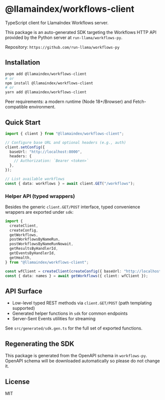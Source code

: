 # @llamaindex/workflows-client

TypeScript client for LlamaIndex Workflows server.

This package is an auto-generated SDK targeting the Workflows HTTP API provided by the Python server at `run-llama/workflows-py`.

Repository: `https://github.com/run-llama/workflows-py`

## Installation

```bash
pnpm add @llamaindex/workflows-client
# or
npm install @llamaindex/workflows-client
# or
yarn add @llamaindex/workflows-client
```

Peer requirements: a modern runtime (Node 18+/Browser) and Fetch-compatible environment.

## Quick Start

```ts
import { client } from "@llamaindex/workflows-client";

// Configure base URL and optional headers (e.g., auth)
client.setConfig({
  baseUrl: "http://localhost:8000",
  headers: {
    // Authorization: `Bearer <token>`
  },
});

// List available workflows
const { data: workflows } = await client.GET("/workflows");

```

### Helper API (typed wrappers)

Besides the generic `client.GET/POST` interface, typed convenience wrappers are exported under `sdk`:

```ts
import {
  createClient,
  createConfig,
  getWorkflows,
  postWorkflowsByNameRun,
  postWorkflowsByNameRunNowait,
  getResultsByHandlerId,
  getEventsByHandlerId,
  getHealth,
} from "@llamaindex/workflows-client";

const wfClient = createClient(createConfig({ baseUrl: "http://localhost:8000" }));
const { data: names } = await getWorkflows({ client: wfClient });
```

## API Surface

- Low-level typed REST methods via `client.GET/POST` (path templating supported)
- Generated helper functions in `sdk` for common endpoints
- Server-Sent Events utilities for streaming

See `src/generated/sdk.gen.ts` for the full set of exported functions.

## Regenerating the SDK

This package is generated from the OpenAPI schema in `workflows-py`.
OpenAPI schema will be downloaded automatically so please do not change it.


## License

MIT

